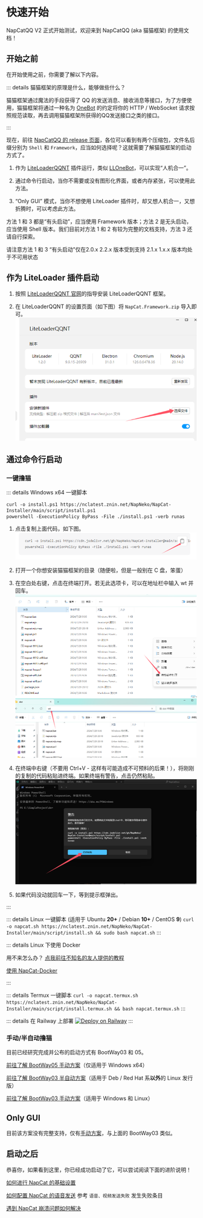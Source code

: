 # 快速开始

NapCatQQ V2 正式开始测试，欢迎来到 NapCatQQ (aka 猫猫框架) 的使用文档！

## 开始之前

在开始使用之前，你需要了解以下内容。

::: details 猫猫框架的原理是什么，能够做些什么？

猫猫框架通过魔法的手段获得了 QQ 的发送消息、接收消息等接口，为了方便使用，猫猫框架将通过一种名为 [OneBot](https://11.onebot.dev) 的约定将你的 HTTP / WebSocket 请求按照规范读取，再去调用猫猫框架所获得的QQ发送接口之类的接口。

:::

现在，前往 [NapCatQQ 的 release 页面](https://github.com/NapNeko/NapCatQQ/releases)，各位可以看到有两个压缩包，文件名后缀分别为 `Shell` 和 `Framework`，应当如何选择呢？这就需要了解猫猫框架的启动方式了。

1. 作为 [LiteLoaderQQNT](https://liteloaderqqnt.github.io/) 插件运行，类似 [LLOneBot](https://llonebot.github.io)，可以实现“人机合一”。

2. 通过命令行启动，当你不需要或没有图形化界面，或者内存紧张，可以使用此方法。

3. “Only GUI” 模式，当你不想使用 LiteLoader 插件时，却又想人机合一，又想折腾时，可以考虑此方法。

方法 1 和 3 都是“有头启动”，应当使用 Framework 版本；方法 2 是无头启动，应当使用 Shell 版本。我们目前对方法 1 和 2 有较为完整的文档支持，方法 3 还请自行探索。

请注意方法 1 和 3 “有头启动”仅在2.0.x 2.2.x 版本受到支持 2.1.x 1.x.x 版本均处于不可用状态
## 作为 LiteLoader 插件启动

1. 按照 [LiteLoaderQQNT 官网](https://liteloaderqqnt.github.io/)的指导安装 LiteLoaderQQNT 框架。

2. 在 LiteLoaderQQNT 的设置页面（如下图）将 `NapCat.Framework.zip` 导入即可。
![在这里](../../asset/img/getting-started/ll01.png)

## 通过命令行启动

### 一键撸猫

::: details Windows x64 一键脚本

```
curl -o install.ps1 https://nclatest.znin.net/NapNeko/NapCat-Installer/main/script/install.ps1
powershell -ExecutionPolicy ByPass -File ./install.ps1 -verb runas
```
1. 点击复制上面代码，如下图。
  ![复制代码](../../asset/img/getting-started/nc070.png)

2. 打开一个你想安装猫猫框架的目录（随便啦，但是一般别在 C 盘，笨蛋）

3. 在空白处右键，点击在终端打开。若无此选项卡，可以在地址栏中输入 wt 并回车。
  ![alt text](../../asset/img/getting-started/nc056.png)
  ![alt text](../../asset/img/getting-started/nc057.png)

4. 在终端中右键（不要用 Ctrl+V - 这样有可能造成不可预料的后果！），将刚刚的复制的代码粘贴进终端。如果终端有警告，点击仍然粘贴。
  ![alt text](../../asset/img/getting-started/nc059.png)

5. 如果代码没动就回车一下，等到提示框弹出。

:::

::: details Linux 一键脚本 (适用于 Ubuntu **20+** / Debian **10+** / CentOS **9**)
`curl -o napcat.sh https://nclatest.znin.net/NapNeko/NapCat-Installer/main/script/install.sh && sudo bash napcat.sh`
:::

::: details Linux 下使用 Docker

用不来怎么办？ [点我前往不知名的友人提供的教程](https://www.xinz.fun/archives/Napcat)

[使用 NapCat-Docker](https://github.com/NapNeko/NapCat-Docker)

:::

::: details Termux 一键脚本
`curl -o napcat.termux.sh https://nclatest.znin.net/NapNeko/NapCat-Installer/main/script/install.termux.sh && bash napcat.termux.sh`
:::

::: details 在 Railway 上部署
[![Deploy on Railway](https://railway.app/button.svg)](https://railway.app/template/aRUNRZ?referralCode=Ns2Kracy)
:::


### 手动/半自动撸猫

目前已经研究完成并公布的启动方式有 BootWay03 和 05。

[前往了解 BootWay05 手动方案](./boot/shell/BootWay05)（仅适用于 Windows x64）

[前往了解 BootWay03 半自动方案](./boot/shell/BootWay03-Linux-SemiAuto.md)（适用于 Deb / Red Hat 系**以外**的 Linux 发行版）

[前往了解 BootWay03 手动方案](./boot/shell/BootWay03)（适用于 Windows 和 Linux）

## Only GUI

目前该方案没有完整支持，仅有[手动方案](./boot/only-gui/BootWay03)，与上面的 BootWay03 类似。

## 启动之后

恭喜你，如果看到这里，你已经成功启动了它，可以尝试阅读下面的进阶说明！

[如何进行 NapCat 的基础设置](./config/basic.md)

[如何配置 NapCat 的语音发送](./faq.md) 参考 `语音、视频发送失败` 发生失败条目

[遇到 NapCat 崩溃问题如何解决](./faq.md)
